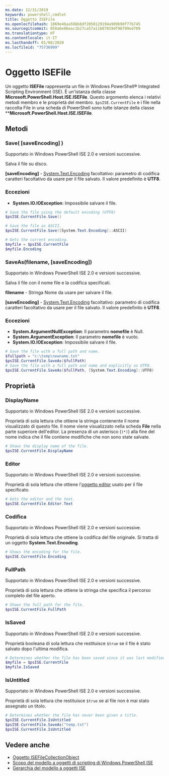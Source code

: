 ```yaml
---
ms.date: 12/31/2019
keywords: powershell,cmdlet
title: Oggetto ISEFile
ms.openlocfilehash: 1069e46aa586b8df2050129194a909b90f77b745
ms.sourcegitcommit: 058a6e86eac1b27ca57a11687019df98709ed709
ms.translationtype: HT
ms.contentlocale: it-IT
ms.lasthandoff: 01/08/2020
ms.locfileid: "75736999"
---
```

# <a name="the-isefile-object"></a>Oggetto ISEFile

Un oggetto **ISEFile** rappresenta un file in Windows PowerShell® Integrated Scripting Environment (ISE). È un'istanza della classe **Microsoft.PowerShell.Host.ISE.ISEFile**. Questo argomento elenca i relativi metodi membro e le proprietà del membro. `$psISE.CurrentFile` e i file nella raccolta File in una scheda di PowerShell sono tutte istanze della classe ****Microsoft.PowerShell.Host.ISE.ISEFile**.

## <a name="methods"></a>Metodi

### <a name="save-saveencoding-"></a>Save\( \[saveEncoding\] \)

Supportato in Windows PowerShell ISE 2.0 e versioni successive.

Salva il file su disco.

**\[saveEncoding\]** - [System.Text.Encoding](https://msdn.microsoft.com/library/system.text.encoding.aspx) facoltativo: parametro di codifica caratteri facoltativo da usare per il file salvato. Il valore predefinito è **UTF8**.

### <a name="exceptions"></a>Eccezioni

- **System.IO.IOException**: Impossibile salvare il file.

```powershell
# Save the file using the default encoding (UTF8)
$psISE.CurrentFile.Save()

# Save the file as ASCII.
$psISE.CurrentFile.Save([System.Text.Encoding]::ASCII)

# Gets the current encoding.
$myfile = $psISE.CurrentFile
$myfile.Encoding
```

### <a name="saveasfilename-saveencoding"></a>SaveAs\(filename, \[saveEncoding\]\)

Supportato in Windows PowerShell ISE 2.0 e versioni successive.

Salva il file con il nome file e la codifica specificati.

**filename** - Stringa Nome da usare per salvare il file.

**\[saveEncoding\]** - [System.Text.Encoding](https://msdn.microsoft.com/library/system.text.encoding.aspx) facoltativo: parametro di codifica caratteri facoltativo da usare per il file salvato. Il valore predefinito è **UTF8**.

### <a name="exceptions"></a>Eccezioni

- **System.ArgumentNullException**: Il parametro **nomefile** è Null.
- **System.ArgumentException**: Il parametro **nomefile** è vuoto.
- **System.IO.IOException**: Impossibile salvare il file.

```powershell
# Save the file with a full path and name.
$fullpath = "c:\temp\newname.txt"
$psISE.CurrentFile.SaveAs($fullPath)
# Save the file with a full path and name and explicitly as UTF8.
$psISE.CurrentFile.SaveAs($fullPath, [System.Text.Encoding]::UTF8)
```

## <a name="properties"></a>Proprietà

### <a name="displayname"></a>DisplayName

Supportato in Windows PowerShell ISE 2.0 e versioni successive.

Proprietà di sola lettura che ottiene la stringa contenente il nome visualizzato di questo file. Il nome viene visualizzato nella scheda **File** nella parte superiore dell'editor. La presenza di un asterisco (`(*)`) alla fine del nome indica che il file contiene modifiche che non sono state salvate.

```powershell
# Shows the display name of the file.
$psISE.CurrentFile.DisplayName
```

### <a name="editor"></a>Editor

Supportato in Windows PowerShell ISE 2.0 e versioni successive.

Proprietà di sola lettura che ottiene l'[oggetto editor](The-ISEEditor-Object.md) usato per il file specificato.

```powershell
# Gets the editor and the text.
$psISE.CurrentFile.Editor.Text
```

### <a name="encoding"></a>Codifica

Supportato in Windows PowerShell ISE 2.0 e versioni successive.

Proprietà di sola lettura che ottiene la codifica del file originale. Si tratta di un oggetto **System.Text.Encoding**.

```powershell
# Shows the encoding for the file.
$psISE.CurrentFile.Encoding
```

### <a name="fullpath"></a>FullPath

Supportato in Windows PowerShell ISE 2.0 e versioni successive.

Proprietà di sola lettura che ottiene la stringa che specifica il percorso completo del file aperto.

```powershell
# Shows the full path for the file.
$psISE.CurrentFile.FullPath
```

### <a name="issaved"></a>IsSaved

Supportato in Windows PowerShell ISE 2.0 e versioni successive.

Proprietà booleana di sola lettura che restituisce `$true` se il file è stato salvato dopo l'ultima modifica.

```powershell
# Determines whether the file has been saved since it was last modified.
$myfile = $psISE.CurrentFile
$myfile.IsSaved
```

### <a name="isuntitled"></a>IsUntitled

Supportato in Windows PowerShell ISE 2.0 e versioni successive.

Proprietà di sola lettura che restituisce `$true` se al file non è mai stato assegnato un titolo.

```powershell
# Determines whether the file has never been given a title.
$psISE.CurrentFile.IsUntitled
$psISE.CurrentFile.SaveAs("temp.txt")
$psISE.CurrentFile.IsUntitled
```

## <a name="see-also"></a>Vedere anche

- [Oggetto ISEFileCollectionObject](The-ISEFileCollection-Object.md)
- [Scopo del modello a oggetti di scripting di Windows PowerShell ISE](Purpose-of-the-Windows-PowerShell-ISE-Scripting-Object-Model.md)
- [Gerarchia del modello a oggetti ISE](The-ISE-Object-Model-Hierarchy.md)
